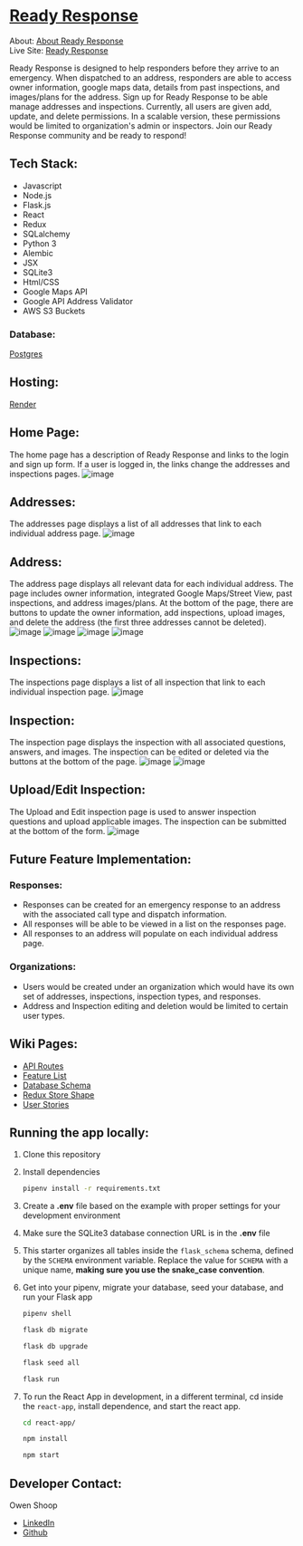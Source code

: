 # [Ready Response](https://www.owenshoop.dev/ready-response.html)

About: [About Ready Response](https://www.owenshoop.dev/ready-response.html)  
Live Site: [Ready Response](https://ready-response.onrender.com)

Ready Response is designed to help responders before they arrive to an emergency. When dispatched to an address, responders are able to access owner information, google maps data, details from past inspections, and images/plans for the address. Sign up for Ready Response to be able manage addresses and inspections. Currently, all users are given add, update, and delete permissions. In a scalable version, these permissions would be limited to organization's admin or inspectors. Join our Ready Response community and be ready to respond!

## Tech Stack:
- Javascript
- Node.js
- Flask.js
- React
- Redux
- SQLalchemy
- Python 3
- Alembic
- JSX
- SQLite3
- Html/CSS
- Google Maps API
- Google API Address Validator
- AWS S3 Buckets

### Database:
[Postgres](https://www.postgresql.org/)

## Hosting:
[Render](https://render.com/)

## Home Page:
The home page has a description of Ready Response and links to the login and sign up form. If a user is logged in, the links change the addresses and inspections pages.
![image](https://user-images.githubusercontent.com/104851938/216676383-fdbf341a-270e-4293-b7bd-9e7e4e921a02.png)

## Addresses:
The addresses page displays a list of all addresses that link to each individual address page.
![image](https://user-images.githubusercontent.com/104851938/216676568-8312be90-170a-467d-9578-d85f9206663d.png)

## Address:
The address page displays all relevant data for each individual address. The page includes owner information, integrated Google Maps/Street View, past inspections, and address images/plans. At the bottom of the page, there are buttons to update the owner information, add inspections, upload images, and delete the address (the first three addresses cannot be deleted).
![image](https://user-images.githubusercontent.com/104851938/216676867-09a9dce9-98cd-48b6-ba93-0d652a7cd2b7.png)
![image](https://user-images.githubusercontent.com/104851938/216677472-6dbacc29-1284-403e-b7bf-e3077bb78f8a.png)
![image](https://user-images.githubusercontent.com/104851938/216677689-8f2da421-6ae6-4498-85a1-145614235a5a.png)
![image](https://user-images.githubusercontent.com/104851938/216677769-7b4cefdc-80ae-452c-bf56-d6243c0a530d.png)

## Inspections:
The inspections page displays a list of all inspection that link to each individual inspection page.
![image](https://user-images.githubusercontent.com/104851938/216677879-d7e2aeba-05ab-4499-9356-00eacb83a729.png)

## Inspection:
The inspection page displays the inspection with all associated questions, answers, and images. The inspection can be edited or deleted via the buttons at the bottom of the page.
![image](https://user-images.githubusercontent.com/104851938/216678070-67806f5d-1e27-4cb7-8a70-f59865d131b6.png)
![image](https://user-images.githubusercontent.com/104851938/216679131-ea1d49fc-c704-41ac-af05-a1f3f19ec33b.png)


## Upload/Edit Inspection:
The Upload and Edit inspection page is used to answer inspection questions and upload applicable images. The inspection can be submitted at the bottom of the form.
![image](https://user-images.githubusercontent.com/104851938/216678291-93e7b204-3dbc-4668-8e42-ae8775aa6af9.png)


## Future Feature Implementation:
### Responses:
* Responses can be created for an emergency response to an address with the associated call type and dispatch information.
* All responses will be able to be viewed in a list on the responses page.
* All responses to an address will populate on each individual address page.

### Organizations:
* Users would be created under an organization which would have its own set of addresses, inspections, inspection types, and responses.
* Address and Inspection editing and deletion would be limited to certain user types.

## Wiki Pages:
* [API Routes](https://github.com/owencshoop/notOKcupid/wiki/API-Routes)
* [Feature List](https://github.com/owencshoop/notOKcupid/wiki/MVP-Feature-List)
* [Database Schema](https://github.com/owencshoop/notOKcupid/wiki/DB-Schema)
* [Redux Store Shape](https://github.com/owencshoop/notOKcupid/wiki/notOKcupid-Redux-Store-Shape)
* [User Stories](https://github.com/owencshoop/notOKcupid/wiki/User-Stories)

## Running the app locally:

1. Clone this repository

2. Install dependencies

      ```bash
      pipenv install -r requirements.txt
      ```

3. Create a **.env** file based on the example with proper settings for your
   development environment

4. Make sure the SQLite3 database connection URL is in the **.env** file

5. This starter organizes all tables inside the `flask_schema` schema, defined
   by the `SCHEMA` environment variable.  Replace the value for
   `SCHEMA` with a unique name, **making sure you use the snake_case
   convention**.

6. Get into your pipenv, migrate your database, seed your database, and run your Flask app

   ```bash
   pipenv shell
   ```

   ```bash
   flask db migrate
   ```

   ```bash
   flask db upgrade
   ```

   ```bash
   flask seed all
   ```

   ```bash
   flask run
   ```

7. To run the React App in development, in a different terminal, cd inside the `react-app`, install dependence, and start the react app.

    ```bash
    cd react-app/
    ```

    ```bash
    npm install
    ```

    ```bash
    npm start
    ```

## Developer Contact:
Owen Shoop
- [LinkedIn](https://www.linkedin.com/in/owen-shoop-62ba36231/)
- [Github](https://github.com/owencshoop)
